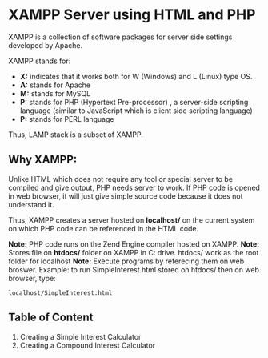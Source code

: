 # XAMPP Server using HTML and PHP

XAMPP is a collection of software packages for server side settings developed by Apache.

XAMPP stands for:

* **X:** indicates that it works both for W (Windows) and L (Linux) type OS.
* **A:** stands for Apache
* **M:** stands for MySQL
* **P:** stands for PHP (Hypertext Pre-processor) , a server-side scripting language (similar to JavaScript which is client side scripting language)
* **P:** stands for PERL language

Thus, LAMP stack is a subset of XAMPP.

## Why XAMPP:

Unlike HTML which does not require any tool or special server to be compiled and give output, PHP needs server to work.
If PHP code is opened in web browser, it will just give simple source code because it does not understand it.

Thus, XAMPP creates a server hosted on **localhost/** on the current system on which PHP code can be referenced in the HTML code.

**Note:** PHP code runs on the Zend Engine compiler hosted on XAMPP.
**Note:** Stores file on **htdocs/** folder on XAMPP in C: drive. htdocs/ work as the root folder for localhost
**Note:** Execute programs by referecing them on web broswer.
Example: to run SimpleInterest.html stored on htdocs/ then on web browser, type:

```
localhost/SimpleInterest.html
```

## Table of Content

1. Creating a Simple Interest Calculator
2. Creating a Compound Interest Calculator

